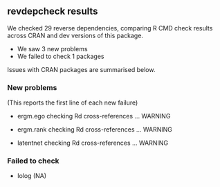 ## revdepcheck results

We checked 29 reverse dependencies, comparing R CMD check results across CRAN and dev versions of this package.

 * We saw 3 new problems
 * We failed to check 1 packages

Issues with CRAN packages are summarised below.

### New problems
(This reports the first line of each new failure)

* ergm.ego
  checking Rd cross-references ... WARNING

* ergm.rank
  checking Rd cross-references ... WARNING

* latentnet
  checking Rd cross-references ... WARNING

### Failed to check

* lolog (NA)
